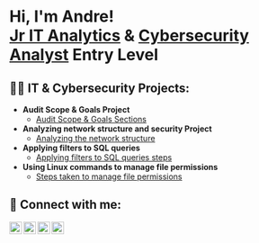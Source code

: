 <h1>Hi, I'm Andre! <br/><a href="https://github.com/Dre2G">Jr IT Analytics</a> & <a href="https://www.linkedin.com/in/andre-taylor-452201249/">Cybersecurity Analyst</a> Entry Level </h1>

<h2>👨‍💻 IT & Cybersecurity Projects:</h2>

- <b>Audit Scope & Goals Project</b>
  - [Audit Scope & Goals Sections](https://github.com/Dre2G/Audit-Scope-and-Goals)
- <b>Analyzing network structure and security Project</b>
  - [Analyzing the network structure](https://github.com/Dre2G/Audit-Scope-and-Goals)
- <b>Applying filters to SQL queries</b>
  - [Applying filters to SQL queries steps](https://github.com/Dre2G/Audit-Scope-and-Goals)
- <b>Using Linux commands to manage file permissions </b>
  - [Steps taken to manage file permissions](https://github.com/Dre2G/Audit-Scope-and-Goals)


<h2> 🤳 Connect with me:</h2>

[<img align="left" alt="JoshMadakor | YouTube" width="22px" src="https://cdn.jsdelivr.net/npm/simple-icons@v3/icons/youtube.svg" />][youtube]
[<img align="left" alt="JoshMadakor | Twitter" width="22px" src="https://cdn.jsdelivr.net/npm/simple-icons@v3/icons/twitter.svg" />][twitter]
[<img align="left" alt="JoshMadakor | LinkedIn" width="22px" src="https://cdn.jsdelivr.net/npm/simple-icons@v3/icons/linkedin.svg" />][linkedin]
[<img align="left" alt="JoshMadakor | Instagram" width="22px" src="https://cdn.jsdelivr.net/npm/simple-icons@v3/icons/instagram.svg" />][instagram]

[twitter]: https://twitter.com/joshmadakor
[youtube]: https://www.youtube.com/c/joshmadakor
[instagram]: https://www.instagram.com/joshmadakor/
[linkedin]: https://linkedin.com/in/joshmadakor

<!--
**joshmadakor1/joshmadakor1** is a ✨ _special_ ✨ repository because its `README.md` (this file) appears on your GitHub profile.

Here are some ideas to get you started:

- 🔭 I’m currently working on ...
- 🌱 I’m currently learning ...
- 👯 I’m looking to collaborate on ...
- 🤔 I’m looking for help with ...
- 💬 Ask me about ...
- 📫 How to reach me: ...
- 😄 Pronouns: ...
- ⚡ Fun fact: ...
-->
